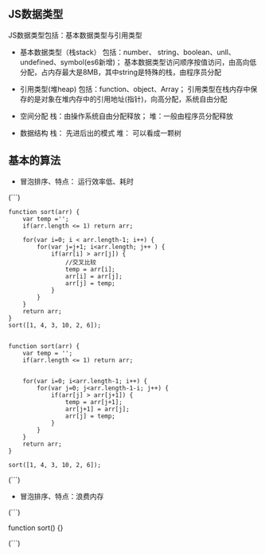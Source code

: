 
## JS数据类型
JS数据类型包括：基本数据类型与引用类型

* 基本数据类型（栈stack）
包括：number、 string、boolean、unll、undefined、symbol(es6新增)；
基本数据类型访问顺序按值访问，由高向低分配，占内存最大是8MB，其中string是特殊的栈，由程序员分配

* 引用类型(堆heap)
包括：function、object、Array；
引用类型在栈内存中保存的是对象在堆内存中的引用地址(指针)，向高分配，系统自由分配

* 空间分配
栈：由操作系统自由分配释放；
堆：一般由程序员分配释放

* 数据结构
栈： 先进后出的模式
堆： 可以看成一颗树


## 基本的算法

* 冒泡排序、特点： 运行效率低、耗时

(```)
	
	function sort(arr) {
		var temp ='';
		if(arr.length <= 1) return arr;

		for(var i=0; i < arr.length-1; i++) {
			for(var j=j+1; i<arr.length; j++ ) {
				if(arr[i] > arr[j]) {
					//交叉比较
					temp = arr[i];
					arr[i] = arr[j];
					arr[j] = temp;
				}
			}
		}
		return arr;
	}
	sort([1, 4, 3, 10, 2, 6]);


	function sort(arr) {
		var temp = '';
		if(arr.length <= 1) return arr;


		for(var i=0; i<arr.length-1; i++) {
			for(var j=0; j<arr.length-1-i; j++) {
				if(arr[j] > arr[j+1]) {
					temp = arr[j+1];
					arr[j+1] = arr[j];
					arr[j] = temp;
				}
			}
		}
		return arr;
	}

	sort([1, 4, 3, 10, 2, 6]);
(```)



* 冒泡排序、特点：浪费内存

(```)

 function sort() {}

(```)
